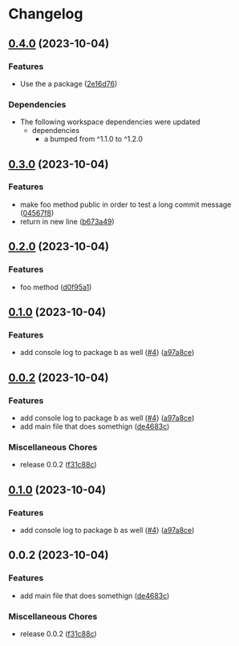 # Changelog

## [0.4.0](https://github.com/silvester-pari/release-please-monorepo-test/compare/b-v0.3.0...b-v0.4.0) (2023-10-04)


### Features

* Use the a package ([2e16d76](https://github.com/silvester-pari/release-please-monorepo-test/commit/2e16d76ae9dd7636560e888ba6d697b2e9ccc8bb))


### Dependencies

* The following workspace dependencies were updated
  * dependencies
    * a bumped from ^1.1.0 to ^1.2.0

## [0.3.0](https://github.com/silvester-pari/release-please-monorepo-test/compare/b-v0.2.0...b-v0.3.0) (2023-10-04)

### Features

- make foo method public in order to test a long commit message ([04567f8](https://github.com/silvester-pari/release-please-monorepo-test/commit/04567f81e61359c71e5271cb525fb65c8b858218))
- return in new line ([b673a49](https://github.com/silvester-pari/release-please-monorepo-test/commit/b673a497be5b19c2952f906b75fea93c960dd088))

## [0.2.0](https://github.com/silvester-pari/release-please-monorepo-test/compare/b-v0.1.0...b-v0.2.0) (2023-10-04)

### Features

- foo method ([d0f95a1](https://github.com/silvester-pari/release-please-monorepo-test/commit/d0f95a180c3264381d0bf2bae9ad281ffd0e20b2))

## [0.1.0](https://github.com/silvester-pari/release-please-monorepo-test/compare/b-v0.0.2...b-v0.1.0) (2023-10-04)

### Features

- add console log to package b as well ([#4](https://github.com/silvester-pari/release-please-monorepo-test/issues/4)) ([a97a8ce](https://github.com/silvester-pari/release-please-monorepo-test/commit/a97a8ced4b331f9b5ab02d0eb2d600350bef2ca3))

## [0.0.2](https://github.com/silvester-pari/release-please-monorepo-test/compare/b-v0.1.0...b-v0.0.2) (2023-10-04)

### Features

- add console log to package b as well ([#4](https://github.com/silvester-pari/release-please-monorepo-test/issues/4)) ([a97a8ce](https://github.com/silvester-pari/release-please-monorepo-test/commit/a97a8ced4b331f9b5ab02d0eb2d600350bef2ca3))
- add main file that does somethign ([de4683c](https://github.com/silvester-pari/release-please-monorepo-test/commit/de4683c4a2f3f1e421e33516ef39dead571bab97))

### Miscellaneous Chores

- release 0.0.2 ([f31c88c](https://github.com/silvester-pari/release-please-monorepo-test/commit/f31c88cd3fd7684a68680a557ce06ec68234f08d))

## [0.1.0](https://github.com/silvester-pari/release-please-monorepo-test/compare/b-v0.0.2...b-v0.1.0) (2023-10-04)

### Features

- add console log to package b as well ([#4](https://github.com/silvester-pari/release-please-monorepo-test/issues/4)) ([a97a8ce](https://github.com/silvester-pari/release-please-monorepo-test/commit/a97a8ced4b331f9b5ab02d0eb2d600350bef2ca3))

## 0.0.2 (2023-10-04)

### Features

- add main file that does somethign ([de4683c](https://github.com/silvester-pari/release-please-monorepo-test/commit/de4683c4a2f3f1e421e33516ef39dead571bab97))

### Miscellaneous Chores

- release 0.0.2 ([f31c88c](https://github.com/silvester-pari/release-please-monorepo-test/commit/f31c88cd3fd7684a68680a557ce06ec68234f08d))
